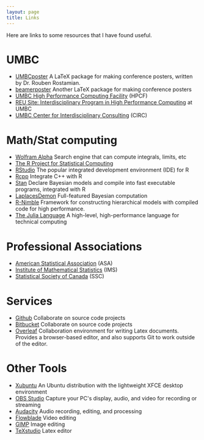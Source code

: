 ```yaml
---
layout: page
title: Links
---
```


Here are links to some resources that I have found useful.

# UMBC
* [UMBCposter](http://www.math.umbc.edu/~rouben/umbcposter) A LaTeX package 
for making conference posters, written by Dr. Rouben Rostamian.
* [beamerposter](http://www-i6.informatik.rwth-aachen.de/~dreuw/latexbeamerposter.php) Another LaTeX package for making conference posters
* [UMBC High Performance Computing Facility](http://www.umbc.edu/hpcf) (HPCF)
* [REU Site: Interdisciplinary Program in High Performance Computing](http://www.umbc.edu/hpcreu) at UMBC
* [UMBC Center for Interdisciplinary Consulting](http://www.umbc.edu/circ) (CIRC)

# Math/Stat computing
* [Wolfram Alpha](http://www.wolframalpha.com) Search engine that can compute integrals, limits, etc
* [The R Project for Statistical Computing](http://www.r-project.org)
* [RStudio](https://rstudio.com) The popular integrated development environment (IDE) for R
* [Rcpp](http://www.rcpp.org) Integrate C++ with R
* [Stan](http://mc-stan.org) Declare Bayesian models
and compile into fast executable programs, integrated with R
* [LaplacesDemon](https://github.com/LaplacesDemonR/LaplacesDemon)
Full-featured Bayesian computation
* [R-Nimble](http://r-nimble.org")
Framework for constructing hierarchical models with compiled code for high
performance.
* [The Julia Language](http://julialang.org)
A high-level, high-performance language for technical computing

# Professional Associations
* [American Statistical Association](http://www.amstat.org) (ASA)
* [Institute of Mathematical Statistics](http://imstat.org) (IMS)
* [Statistical Society of Canada](http://www.ssc.ca) (SSC)

# Services
* [Github](https://github.com) Collaborate on source code projects
* [Bitbucket](https://bitbucket.org) Collaborate on source code projects
* [Overleaf](https://www.overleaf.com) Collaboration environment for writing Latex documents. Provides a browser-based editor, and also supports Git to work outside of the editor.

# Other Tools
* [Xubuntu](https://xubuntu.org) An Ubuntu distribution with the lightweight XFCE desktop environment
* [OBS Studio](https://obsproject.com) Capture your PC's display, audio, and video for recording or streaming
* [Audacity](https://www.audacityteam.org) Audio recording, editing, and processing
* [Flowblade](https://jliljebl.github.io/flowblade) Video editing
* [GIMP](https://www.gimp.org) Image editing
* [TeXstudio](https://www.texstudio.org) Latex editor

